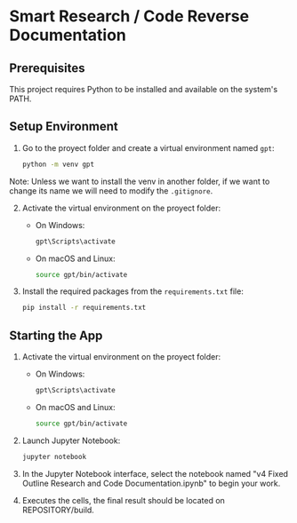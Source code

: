 # Smart Research / Code Reverse Documentation

## Prerequisites

This project requires Python to be installed and available on the system's PATH.

## Setup Environment

1. Go to the proyect folder and create a virtual environment named `gpt`:
   ```bash
   python -m venv gpt
   ```

Note: Unless we want to install the venv in another folder, if we want to change its name we will need to modify the `.gitignore`.

2. Activate the virtual environment on the proyect folder:
   - On Windows:
     ```bash
     gpt\Scripts\activate
     ```
   - On macOS and Linux:
     ```bash
     source gpt/bin/activate
     ```

3. Install the required packages from the `requirements.txt` file:
   ```bash
   pip install -r requirements.txt
   ```

## Starting the App

1. Activate the virtual environment on the proyect folder:
   - On Windows:
     ```bash
     gpt\Scripts\activate
     ```
   - On macOS and Linux:
     ```bash
     source gpt/bin/activate
     ```

2. Launch Jupyter Notebook:
   ```bash
   jupyter notebook
   ```

3. In the Jupyter Notebook interface, select the notebook named "v4 Fixed Outline Research and Code Documentation.ipynb" to begin your work.

4. Executes the cells, the final result should be located on REPOSITORY/build.
